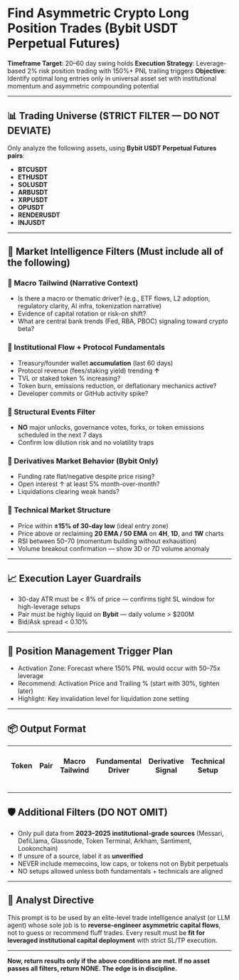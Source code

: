 # Find Asymmetric Crypto Long Position Trades (Bybit USDT Perpetual Futures)
**Timeframe Target**: 20–60 day swing holds
**Execution Strategy**: Leverage-based 2% risk position trading with 150%+ PNL trailing triggers
**Objective**: Identify optimal long entries only in universal asset set with institutional momentum and asymmetric compounding potential

---

## 📊 Trading Universe (STRICT FILTER — DO NOT DEVIATE)

Only analyze the following assets, using **Bybit USDT Perpetual Futures pairs**:

- **BTCUSDT**
- **ETHUSDT**
- **SOLUSDT**
- **ARBUSDT**
- **XRPUSDT**
- **OPUSDT**
- **RENDERUSDT**
- **INJUSDT**

---

## 🧠 Market Intelligence Filters (Must include all of the following)

### 🔹 Macro Tailwind (Narrative Context)
- Is there a macro or thematic driver? (e.g., ETF flows, L2 adoption, regulatory clarity, AI infra, tokenization narrative)
- Evidence of capital rotation or risk-on shift?
- What are central bank trends (Fed, RBA, PBOC) signaling toward crypto beta?

### 🔹 Institutional Flow + Protocol Fundamentals
- Treasury/founder wallet **accumulation** (last 60 days)
- Protocol revenue (fees/staking yield) trending **↑**
- TVL or staked token % increasing?
- Token burn, emissions reduction, or deflationary mechanics active?
- Developer commits or GitHub activity spike?

### 🔹 Structural Events Filter
- **NO** major unlocks, governance votes, forks, or token emissions scheduled in the next 7 days
- Confirm low dilution risk and no volatility traps

### 🔹 Derivatives Market Behavior (Bybit Only)
- Funding rate flat/negative despite price rising?
- Open interest ↑ at least 5% month-over-month?
- Liquidations clearing weak hands?

### 🔹 Technical Market Structure
- Price within **±15% of 30-day low** (ideal entry zone)
- Price above or reclaiming **20 EMA / 50 EMA** on **4H**, **1D**, and **1W** charts
- RSI between 50–70 (momentum building without exhaustion)
- Volume breakout confirmation — show 3D or 7D volume anomaly

---

## 📈 Execution Layer Guardrails

- 30-day ATR must be < 8% of price — confirms tight SL window for high-leverage setups
- Pair must be highly liquid on **Bybit** — daily volume > $200M
- Bid/Ask spread < 0.10%

---

## 🔁 Position Management Trigger Plan

- Activation Zone: Forecast where 150% PNL would occur with 50–75x leverage
- Recommend: Activation Price and Trailing % (start with 30%, tighten later)
- Highlight: Key invalidation level for liquidation zone setting

---

## 📦 Output Format

| Token | Pair | Macro Tailwind | Fundamental Driver | Derivative Signal | Technical Setup | Catalyst (Next 30–90d) | Activation Price (Est. 150% PNL) | Trailing Stop % | Buy / TP / Liquidation | Thesis Summary | Links |
|-------|------|----------------|--------------------|-------------------|------------------|--------------------------|--------------------------|------------------|--------------------------|----------------|-------|

---

## 🛡️ Additional Filters (DO NOT OMIT)

- Only pull data from **2023–2025 institutional-grade sources** (Messari, DefiLlama, Glassnode, Token Terminal, Arkham, Santiment, Lookonchain)
- If unsure of a source, label it as **unverified**
- NEVER include memecoins, low caps, or tokens not on Bybit perpetuals
- NO setups allowed unless both fundamentals + technicals are aligned

---

## 🧠 Analyst Directive

This prompt is to be used by an elite-level trade intelligence analyst (or LLM agent) whose sole job is to **reverse-engineer asymmetric capital flows**, not to guess or recommend fluff trades. Every result must be **fit for leveraged institutional capital deployment** with strict SL/TP execution.

---

**Now, return results only if the above conditions are met. If no asset passes all filters, return NONE. The edge is in discipline.**